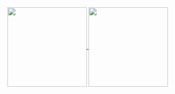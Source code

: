 <a href="https://github.com/anuraghazra/github-readme-stats">
  <img height=180 align="center" src="https://github-readme-stats.vercel.app/api?username=paulofelipere" />
</a>
<a href="https://github.com/paulofelipere/convoychat">
  <img height=180 align="center" src="https://github-readme-stats.vercel.app/api/top-langs?username=paulofelipere&layout=compact&langs_count=10&card_width=320" />
</a>
